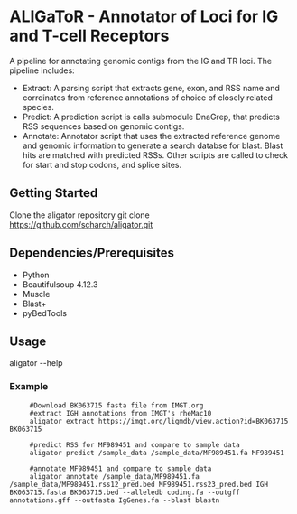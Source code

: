 # ALIGaToR - Annotator of Loci for IG and T-cell Receptors
A pipeline for annotating genomic contigs from the IG and TR loci. The pipeline includes:
- Extract: A parsing script that extracts gene, exon, and RSS name and corrdinates from reference annotations of choice of closely related species.
- Predict: A prediction script is calls submodule DnaGrep, that predicts RSS sequences based on genomic contigs.
- Annotate: Annotator script that uses the extracted reference genome and genomic information to generate a search databse for blast. Blast hits are matched with predicted RSSs. Other scripts are called to check for start and stop codons, and splice sites.

## Getting Started
Clone the aligator repository 
git clone https://github.com/scharch/aligator.git

## Dependencies/Prerequisites 
- Python
- Beautifulsoup 4.12.3
- Muscle
- Blast+
- pyBedTools

## Usage
aligator --help
### Example
		 #Download BK063715 fasta file from IMGT.org
		 #extract IGH annotations from IMGT's rheMac10 
		 aligator extract https://imgt.org/ligmdb/view.action?id=BK063715 BK063715
   
		 #predict RSS for MF989451 and compare to sample data 
		 aligator predict /sample_data /sample_data/MF989451.fa MF989451
   
		 #annotate MF989451 and compare to sample data
		 aligator annotate /sample_data/MF989451.fa /sample_data/MF989451.rss12_pred.bed MF989451.rss23_pred.bed IGH BK063715.fasta BK063715.bed --alleledb coding.fa --outgff annotations.gff --outfasta IgGenes.fa --blast blastn

